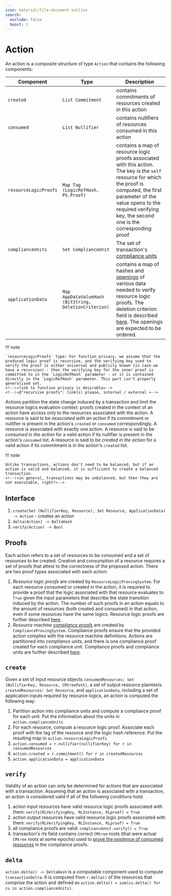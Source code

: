 ```yaml
---
icon: material/file-document-outline
search:
  exclude: false
  boost: 2
---
```


# Action

An action is a composite structure of type `Action` that contains the following components:
<!--ᚦ«@"composite structure" can it be a juvix record?»-->

|Component|Type|Description|
|-|-|-|
|`created`|`List Commitment`|contains commitments of resources created in this action|
|`consumed`|`List Nullifier`|contains nullifiers of resources consumed in this action|
|`resourceLogicProofs`|`Map Tag (LogicRefHash, PS.Proof)`|contains a map of resource logic proofs associated with this action. The key is the `self` resource for which the proof is computed, the first parameter of the value opens to the required verifying key, the second one is the corresponding proof|
|`complianceUnits`|`Set ComplianceUnit`|The set of transaction's [compliance units](./compliance_unit.md)|
|`applicationData`|`Map AppDataValueHash (BitString, DeletionCriterion)`|contains a map of hashes and [openings](./../primitive_interfaces/fixed_size_type/hash.md#hash) of various data needed to verify resource logic proofs. The deletion criterion field is described [here](./../notes/storage.md#data-blob-storage). The openings are expected to be ordered.|

<!--ᚦ
    «@resourceLogicProofs I think, a description similar to the [forums](https://research.anoma.net/t/clarifying-proof-structures/856) might be preferable: ¶
    1. `resourceLogicProofs: Map Tag (PS.VerifyingKey, PS.Proof)` as the type in the table 
    2. a (foot)note on `VerifyingKey=:LogicRefHash.T` for convenient implementation
    »
-->
<!--ᚦ
    «more @resourceLogicProofs : this deserves some more space, it is maximally compact, but that makes it really hard to read
    »
-->
<!--ᚦ«
"|contains"
→
"|consisting of"
»-->
<!--ᚦ«can we have an example for a resourceLogicProof ?»-->
<!--ᚦ«What is the `self` resource? It seems only used here w/o definition.»-->
<!--ᚦ«We would like to have the type parameters of the Map in juvix, probably»-->
<!--ᚦ«@"of transaction's [compliance units]..." should it be "action's [compliance units]"»-->
<!--ᚦ«How are the openings expected to be ordered? In what sense are they ordered?»-->

!!! note

    `resourceLogicProofs` type: For function privacy, we assume that the produced logic proof is recursive, and the verifying key used to verify the proof is either universal and publicly known (in case we have a recursion) - then the verifying key for the inner proof is committed to in the `LogicRefHash` parameter - or it is contained directly in the `LogicRefHash` parameter. This part isn't properly generalised yet.
    <!--ᚦ«link to function privacy is desirable»-->
    <!--ᚦ«@"recursive proofs": link(s) please, internal / external »-->

Actions partition the state change induced by a transaction and limit the resource logics evaluation context: proofs created in the context of an action have access only to the resources associated with the action. A resource is said to be *associated with an action* if its commitment or nullifier is present in the action's `created` or `consumed` correspondingly. A resource is associated with exactly one action. A resource is said to be *consumed in the action* for a valid action if its nullifier is present in the action's `consumed` list. A resource is said to be *created in the action* for a valid action if its commitment is in the action's `created` list.

<!--ᚦ«Can we move this paragraph to the top of the page?»-->
<!--ᚦ«how is 'proof access' defined?»-->
<!--ᚦ«"A resource is associated with exactly one action." at most one in general, but exactly one for which resources ? (probably the ones relevant to the enveloping transaction»-->
<!--ᚦ«the opposite of "consume" is "produce"; 
    the creation of the resource could then be used to describe the entering into the commitment accumulator / the merkle tree that is concretely used for the latter»-->

!!! note

    Unlike transactions, actions don't need to be balanced, but if an action is valid and balanced, it is sufficient to create a balanced transaction.
    <!--ᚦ«in general, transactions may be unbalanced, but then they are not executable, right?»-->

## Interface

1. `create(Set (NullifierKey, Resource), Set Resource, ApplicationData) -> Action` - creates an action<!--ᚦ
«@'Set (NullifierKey, Resource)': that's a set of  pairs in NullifierKey×Resource, right? »
--><!--ᚦ
«This type appears to be inconsistent with the description given below in `## create`»
-->
2. `delta(Action) -> DeltaHash`<!--ᚦ«
do we accidentally identify the type parameter T with the interface name here?
In transaction.md we have `DeltaHash.T`.
»-->
3. `verify(Action) -> Bool`

## Proofs

Each action refers to a set of resources to be consumed and a set of resources to be created. Creation and consumption of a resource requires a set of proofs that attest to the correctness of the proposed action. There are two proof types associated with each action:
<!--ᚦ«what is the referring mode—by which means do we refer—in "Each action refers to"? via hash»-->
<!--ᚦ«what are the conditions for an action to be _correct_?»-->

1. *Resource logic proofs* are created by `ResourceLogicProvingSystem`. For each resource consumed or created in the action, it is required to provide a proof that the logic associated with that resource evaluates to `True` given the input parameters that describe the state transition induced by the action. The number of such proofs in an action equals to the amount of resources (both created and consumed) in that action, even if some resources have the same logics. Resource logic proofs are further described [here](./proof/logic.md).<!--ᚦ«
"the amount of resources"
→ ? (because amount is synonym to quantity and was confusing me in another context)
"the number/count of resources" 
»--><!--ᚦ«wikilinks preferred»-->
2. *Resource machine [compliance proofs](./action.md#compliance-proofs-and-compliance-units)* are created by `ComplianceProvingSystem`. Compliance proofs ensure that the provided action complies with the resource machine definitions. Actions are partitioned into *compliance units*, and there is one compliance proof created for each compliance unit. Compliance proofs and compliance units are further described [here](./proof/compliance.md).
<!--ᚦ«wikilinks preferred»-->

## `create`

Given a set of input resource objects `consumedResources: Set (NullifierKey, Resource, CMtreePath)`, a set of output resource plaintexts `createdResources: Set Resource`, and `applicationData`, including a set of application inputs required by resource logics, an action is computed the following way:
<!--ᚦ
    «missing preliminary steps: make a list/set of resourced to be consumed/created»
-->

1. Partition action into compliance units and compute a compliance proof for each unit. Put the information about the units in `action.complianceUnits`<!--ᚦ
   «How do I "[p]artition action into compliance units and compute a compliance proof for each unit."»
   --><!--ᚦ
    «the action is only partially defined above; are we rather looking into a partition of (relevant) resources / resource kinds ?»
-->
2. For each resource, compute a resource logic proof. Associate each proof with the tag of the resource and the logic hash reference. Put the resulting map in `action.resourceLogicProofs`
3. `action.consumed = r.nullifier(nullifierKey) for r in consumedResources`
4. `action.created = r.commitment() for r in createdResources`
5. `action.applicationData = applicationData`

## `verify`

Validity of an action can only be determined for actions that are associated with a transaction. Assuming that an action is associated with a transaction, an action is considered valid if all of the following conditions hold:

1. action input resources have valid resource logic proofs associated with them: `verify(RLVerifyingKey, RLInstance, RLproof) = True`
2. action output resources have valid resource logic proofs associated with them: `verify(RLVerifyingKey, RLInstance, RLproof) = True`
3. all compliance proofs are valid: `complianceUnit.verify() = True`
4. transaction's $rts$ field contains correct `CMtree` roots (that were actual `CMtree` roots at some epochs) used to [prove the existence of consumed resources](./action.md#input-existence-check) in the compliance proofs.
<!--ᚦ«transaction are only defined later/ further down in the TOC»-->

## `delta`

`action.delta() -> DeltaHash` is a computable component used to compute `transactionDelta`. It is computed from `r.delta()` of the resources that comprise the action and defined as `action.delta() = sum(cu.delta() for cu in action.complianceUnits)`.


<!--ᚦtags:annotated,non-trivial,improvable-->

